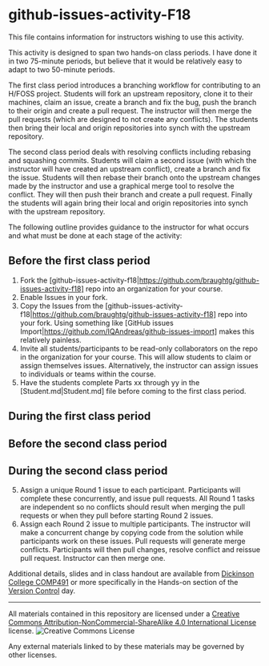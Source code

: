 # github-issues-activity-F18

This file contains information for instructors wishing to use this activity.

This activity is designed to span two hands-on class periods.  I have done it in two 75-minute periods, but believe that it would be relatively easy to adapt to two 50-minute periods.  

The first class period introduces a branching workflow for contributing to an H/FOSS project.  Students will fork an upstream repository, clone it to their machines, claim an issue, create a branch and fix the bug, push the branch to their origin and create a pull request. The instructor will then merge the pull requests (which are designed to not create any conflicts).  The students then bring their local and origin repositories into synch with the upstream repository.

The second class period deals with resolving conflicts including rebasing and squashing commits. Students will claim a second issue (with which the instructor will have created an upstream conflict), create a branch and fix the issue.  Students will then rebase their branch onto the upstream changes made by the instructor and use a graphical merge tool to resolve the conflict. They will then push their branch and create a pull request.  Finally the students will again bring their local and origin repositories into synch with the upstream repository.

The following outline provides guidance to the instructor for what occurs and what must be done at each stage of the activity:

## Before the first class period

1. Fork the [github-issues-activity-f18|https://github.com/braughtg/github-issues-activity-f18] repo into an organization for your course.
1. Enable Issues in your fork.
1. Copy the Issues from the [github-issues-activity-f18|https://github.com/braughtg/github-issues-activity-f18] repo into your fork.  Using something like [GitHub issues Import|https://github.com/IQAndreas/github-issues-import] makes
this relatively painless.
1. Invite all students/participants to be read-only collaborators on the repo in the organization for your course. This will allow students to claim or assign themselves issues. Alternatively, the instructor can assign issues to individuals or teams within the course.
1. Have the students complete Parts xx through yy in the [Student.md|Student.md] file before coming to the first class period.

## During the first class period


## Before the second class period


## During the second class period



5. Assign a unique Round 1 issue to each participant. Participants will complete these concurrently, and issue pull requests. All Round 1 tasks are independent so no conflicts should result when merging the pull requests or when they pull before starting Round 2 issues.
6. Assign each Round 2 issue to multiple participants. The instructor will make a concurrent change by copying code from the solution while participants work on these issues. Pull requests will generate merge conflicts. Participants will then pull changes, resolve conflict and reissue pull request.  Instructor can then merge one.

Additional details, slides and in class handout are available from
[Dickinson College COMP491](http://users.dickinson.edu/~braught/courses/cs491f18/cs491f18.html) or more specifically in the Hands-on section of the [Version Control](http://users.dickinson.edu/~braught/courses/cs491f18/cs491f18.html#0924) day.


---

All materials contained in this repository are licensed under a [Creative Commons Attribution-NonCommercial-ShareAlike 4.0 International License](https://creativecommons.org/licenses/by-nc-sa/4.0/) license. ![Creative Commons License](https://i.creativecommons.org/l/by-nc-sa/4.0/88x31.png)

Any external materials linked to by these materials may be governed by other licenses.


